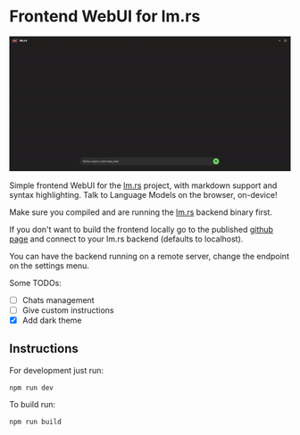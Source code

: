 # Frontend WebUI for lm.rs

![Brief demo of the WebUI](repo_cover.gif)

Simple frontend WebUI for the [lm.rs](https://github.com/samuel-vitorino/lm.rs) project, with markdown support and syntax highlighting. Talk to Language Models on the browser, on-device!

Make sure you compiled and are running the [lm.rs](https://github.com/samuel-vitorino/lm.rs) backend binary first.

If you don't want to build the frontend locally go to the published [github page](https://samuel-vitorino.github.io/lm.rs-webui/) and connect to your lm.rs backend (defaults to localhost).

You can have the backend running on a remote server, change the endpoint on the settings menu.

Some TODOs:

- [ ] Chats management
- [ ] Give custom instructions
- [X] Add dark theme

## Instructions

For development just run:

```properties
npm run dev
```

To build run:

```properties
npm run build
```